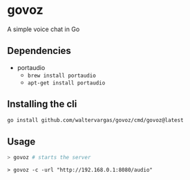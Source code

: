 # govoz
A simple voice chat in Go

## Dependencies
 - portaudio
   - `brew install portaudio`
   - `apt-get install portaudio`

## Installing the cli

``` sh
go install github.com/waltervargas/govoz/cmd/govoz@latest
```

## Usage

``` sh
> govoz # starts the server
```

```
> govoz -c -url "http://192.168.0.1:8080/audio"
```
